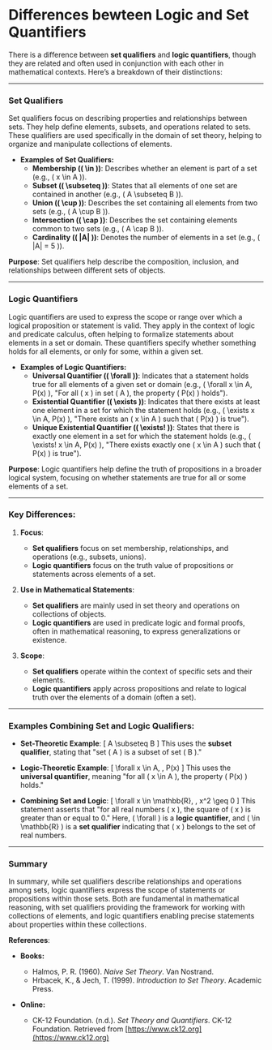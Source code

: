 # Differences bewteen Logic and Set Quantifiers

There is a difference between **set qualifiers** and **logic quantifiers**, though they are related and often used in conjunction with each other in mathematical contexts. Here’s a breakdown of their distinctions:

---

### **Set Qualifiers**
Set qualifiers focus on describing properties and relationships between sets. They help define elements, subsets, and operations related to sets. These qualifiers are used specifically in the domain of set theory, helping to organize and manipulate collections of elements.

- **Examples of Set Qualifiers:**
  - **Membership (\( \in \))**: Describes whether an element is part of a set (e.g., \( x \in A \)).
  - **Subset (\( \subseteq \))**: States that all elements of one set are contained in another (e.g., \( A \subseteq B \)).
  - **Union (\( \cup \))**: Describes the set containing all elements from two sets (e.g., \( A \cup B \)).
  - **Intersection (\( \cap \))**: Describes the set containing elements common to two sets (e.g., \( A \cap B \)).
  - **Cardinality (\( |A| \))**: Denotes the number of elements in a set (e.g., \( |A| = 5 \)).

**Purpose**: Set qualifiers help describe the composition, inclusion, and relationships between different sets of objects.

---

### **Logic Quantifiers**
Logic quantifiers are used to express the scope or range over which a logical proposition or statement is valid. They apply in the context of logic and predicate calculus, often helping to formalize statements about elements in a set or domain. These quantifiers specify whether something holds for all elements, or only for some, within a given set.

- **Examples of Logic Quantifiers:**
  - **Universal Quantifier (\( \forall \))**: Indicates that a statement holds true for all elements of a given set or domain (e.g., \( \forall x \in A, P(x) \), "For all \( x \) in set \( A \), the property \( P(x) \) holds").
  - **Existential Quantifier (\( \exists \))**: Indicates that there exists at least one element in a set for which the statement holds (e.g., \( \exists x \in A, P(x) \), "There exists an \( x \in A \) such that \( P(x) \) is true").
  - **Unique Existential Quantifier (\( \exists! \))**: States that there is exactly one element in a set for which the statement holds (e.g., \( \exists! x \in A, P(x) \), "There exists exactly one \( x \in A \) such that \( P(x) \) is true").

**Purpose**: Logic quantifiers help define the truth of propositions in a broader logical system, focusing on whether statements are true for all or some elements of a set.

---

### **Key Differences:**
1. **Focus**:
   - **Set qualifiers** focus on set membership, relationships, and operations (e.g., subsets, unions).
   - **Logic quantifiers** focus on the truth value of propositions or statements across elements of a set.

2. **Use in Mathematical Statements**:
   - **Set qualifiers** are mainly used in set theory and operations on collections of objects.
   - **Logic quantifiers** are used in predicate logic and formal proofs, often in mathematical reasoning, to express generalizations or existence.

3. **Scope**:
   - **Set qualifiers** operate within the context of specific sets and their elements.
   - **Logic quantifiers** apply across propositions and relate to logical truth over the elements of a domain (often a set).

---

### **Examples Combining Set and Logic Qualifiers**:

- **Set-Theoretic Example**:
  \[
  A \subseteq B
  \]
  This uses the **subset qualifier**, stating that "set \( A \) is a subset of set \( B \)."

- **Logic-Theoretic Example**:
  \[
  \forall x \in A, \, P(x)
  \]
  This uses the **universal quantifier**, meaning "for all \( x \in A \), the property \( P(x) \) holds."

- **Combining Set and Logic**:
  \[
  \forall x \in \mathbb{R}, \, x^2 \geq 0
  \]
  This statement asserts that "for all real numbers \( x \), the square of \( x \) is greater than or equal to 0." Here, \( \forall \) is a **logic quantifier**, and \( \in \mathbb{R} \) is a **set qualifier** indicating that \( x \) belongs to the set of real numbers.

---

### **Summary**
In summary, while set qualifiers describe relationships and operations among sets, logic quantifiers express the scope of statements or propositions within those sets. Both are fundamental in mathematical reasoning, with set qualifiers providing the framework for working with collections of elements, and logic quantifiers enabling precise statements about properties within these collections.

**References**:

* **Books:**
    - Halmos, P. R. (1960). *Naive Set Theory*. Van Nostrand.
    - Hrbacek, K., & Jech, T. (1999). *Introduction to Set Theory*. Academic Press.

* **Online:**
    - CK-12 Foundation. (n.d.). *Set Theory and Quantifiers*. CK-12 Foundation. Retrieved from [https://www.ck12.org](https://www.ck12.org)